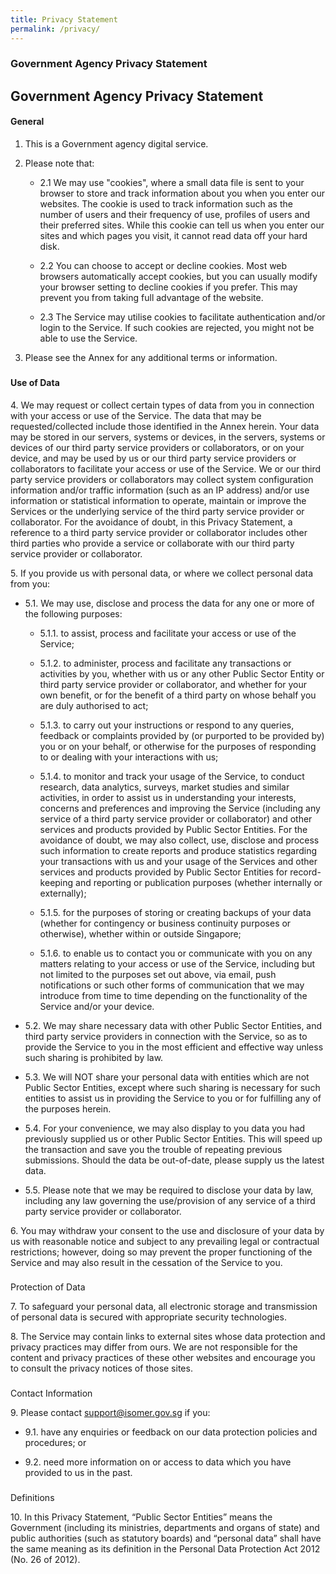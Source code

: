 ```yaml
---
title: Privacy Statement
permalink: /privacy/
---
```

### **Government Agency Privacy Statement**


**Government Agency Privacy Statement**
--------------------------------------------------------------------------------------------------------------------------------------------------

#### General[](https://guide.isomer.gov.sg/terms-and-privacy/privacy-statement#general)

1. This is a Government agency digital service.
    
2. Please note that:
    
    *   2.1 We may use "cookies", where a small data file is sent to your browser to store and track information about you when you enter our websites. The cookie is used to track information such as the number of users and their frequency of use, profiles of users and their preferred sites. While this cookie can tell us when you enter our sites and which pages you visit, it cannot read data off your hard disk.
        
    
    *   2.2 You can choose to accept or decline cookies. Most web browsers automatically accept cookies, but you can usually modify your browser setting to decline cookies if you prefer. This may prevent you from taking full advantage of the website.
        
    
    *   2.3 The Service may utilise cookies to facilitate authentication and/or login to the Service. If such cookies are rejected, you might not be able to use the Service.
        

3. Please see the Annex for any additional terms or information.
   

### 

#### Use of Data[](https://guide.isomer.gov.sg/terms-and-privacy/privacy-statement#use-of-data)

4\. We may request or collect certain types of data from you in connection with your access or use of the Service. The data that may be requested/collected include those identified in the Annex herein. Your data may be stored in our servers, systems or devices, in the servers, systems or devices of our third party service providers or collaborators, or on your device, and may be used by us or our third party service providers or collaborators to facilitate your access or use of the Service. We or our third party service providers or collaborators may collect system configuration information and/or traffic information (such as an IP address) and/or use information or statistical information to operate, maintain or improve the Services or the underlying service of the third party service provider or collaborator. For the avoidance of doubt, in this Privacy Statement, a reference to a third party service provider or collaborator includes other third parties who provide a service or collaborate with our third party service provider or collaborator.

5\. If you provide us with personal data, or where we collect personal data from you:

*   5.1. We may use, disclose and process the data for any one or more of the following purposes:
    
    *   5.1.1. to assist, process and facilitate your access or use of the Service;
        
    
    *   5.1.2. to administer, process and facilitate any transactions or activities by you, whether with us or any other Public Sector Entity or third party service provider or collaborator, and whether for your own benefit, or for the benefit of a third party on whose behalf you are duly authorised to act;
        
    
    *   5.1.3. to carry out your instructions or respond to any queries, feedback or complaints provided by (or purported to be provided by) you or on your behalf, or otherwise for the purposes of responding to or dealing with your interactions with us;
        
    
    *   5.1.4. to monitor and track your usage of the Service, to conduct research, data analytics, surveys, market studies and similar activities, in order to assist us in understanding your interests, concerns and preferences and improving the Service (including any service of a third party service provider or collaborator) and other services and products provided by Public Sector Entities. For the avoidance of doubt, we may also collect, use, disclose and process such information to create reports and produce statistics regarding your transactions with us and your usage of the Services and other services and products provided by Public Sector Entities for record-keeping and reporting or publication purposes (whether internally or externally);
        
    
    *   5.1.5. for the purposes of storing or creating backups of your data (whether for contingency or business continuity purposes or otherwise), whether within or outside Singapore;
        
    
    *   5.1.6. to enable us to contact you or communicate with you on any matters relating to your access or use of the Service, including but not limited to the purposes set out above, via email, push notifications or such other forms of communication that we may introduce from time to time depending on the functionality of the Service and/or your device.
    

*   5.2. We may share necessary data with other Public Sector Entities, and third party service providers in connection with the Service, so as to provide the Service to you in the most efficient and effective way unless such sharing is prohibited by law.
    

*   5.3. We will NOT share your personal data with entities which are not Public Sector Entities, except where such sharing is necessary for such entities to assist us in providing the Service to you or for fulfilling any of the purposes herein.
    

*   5.4. For your convenience, we may also display to you data you had previously supplied us or other Public Sector Entities. This will speed up the transaction and save you the trouble of repeating previous submissions. Should the data be out-of-date, please supply us the latest data.
    

*   5.5. Please note that we may be required to disclose your data by law, including any law governing the use/provision of any service of a third party service provider or collaborator.
    

6\. You may withdraw your consent to the use and disclosure of your data by us with reasonable notice and subject to any prevailing legal or contractual restrictions; however, doing so may prevent the proper functioning of the Service and may also result in the cessation of the Service to you.

### 

Protection of Data[](https://guide.isomer.gov.sg/terms-and-privacy/privacy-statement#protection-of-data)

7\. To safeguard your personal data, all electronic storage and transmission of personal data is secured with appropriate security technologies.

8\. The Service may contain links to external sites whose data protection and privacy practices may differ from ours. We are not responsible for the content and privacy practices of these other websites and encourage you to consult the privacy notices of those sites.

### 

Contact Information[](https://guide.isomer.gov.sg/terms-and-privacy/privacy-statement#contact-information)

9\. Please contact [support@isomer.gov.sg](mailto:support@isomer.gov.sg) if you:
*   9.1. have any enquiries or feedback on our data protection policies and procedures; or

*   9.2. need more information on or access to data which you have provided to us in the past.
    
### 
Definitions[](https://guide.isomer.gov.sg/terms-and-privacy/privacy-statement#definitions)

10\. In this Privacy Statement, “Public Sector Entities” means the Government (including its ministries, departments and organs of state) and public authorities (such as statutory boards) and “personal data” shall have the same meaning as its definition in the Personal Data Protection Act 2012 (No. 26 of 2012).